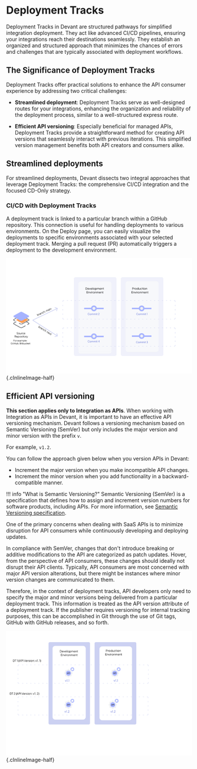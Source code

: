 # Deployment Tracks

Deployment Tracks in Devant are structured pathways for simplified integration deployment. They act like advanced CI/CD pipelines, ensuring your integrations reach their destinations seamlessly. They establish an organized and structured approach that minimizes the chances of errors and challenges that are typically associated with deployment workflows.

## The Significance of Deployment Tracks

Deployment Tracks offer practical solutions to enhance the API consumer experience by addressing two critical challenges:

- **Streamlined deployment**: Deployment Tracks serve as well-designed routes for your integrations, enhancing the organization and reliability of the deployment process, similar to a well-structured express route.

- **Efficient API versioning**: Especially beneficial for managed APIs, Deployment Tracks provide a straightforward method for creating API versions that seamlessly interact with previous iterations. This simplified version management benefits both API creators and consumers alike.

## Streamlined deployments

For streamlined deployments, Devant dissects two integral approaches that leverage Deployment Tracks: the comprehensive CI/CD integration and the focused CD-Only strategy.

### CI/CD with Deployment Tracks

A deployment track is linked to a particular branch within a GitHub repository. This connection is useful for handling deployments to various environments. On the Deploy page, you can easily visualize the deployments to specific environments associated with your selected deployment track. Merging a pull request (PR) automatically triggers a deployment to the development environment.

![Deployment tracks - source repo](../assets/img/devant-concepts/deployment-tracks-source-repo.png){.cInlineImage-half}

## Efficient API versioning

**This section applies only to Integration as APIs**. When working with Integration as APIs in Devant, it is important to have an effective API versioning mechanism. Devant follows a versioning mechanism based on Semantic Versioning (SemVer) but only includes the major version and minor version with the prefix `v`. 

For example, `v1.2`. 

You can follow the approach given below when you version APIs in Devant:

  - Increment the major version when you make incompatible API changes.
  - Increment the minor version when you add functionality in a backward-compatible manner.

!!! info "What is Semantic Versioning?"
    Semantic Versioning (SemVer) is a specification that defines how to assign and increment version numbers for software products, including APIs. For more information, see [Semantic Versioning specification](https://semver.org/#semantic-versioning-specification-semver).

One of the primary concerns when dealing with SaaS APIs is to minimize disruption for API consumers while continuously developing and deploying updates.

In compliance with SemVer, changes that don't introduce breaking or additive modifications to the API are categorized as patch updates. Hover, from the perspective of API consumers, these changes should ideally not disrupt their API clients. Typically, API consumers are most concerned with major API version alterations, but there might be instances where minor version changes are communicated to them.

Therefore, in the context of deployment tracks, API developers only need to specify the major and minor versions being delivered from a particular deployment track. This information is treated as the API version attribute of a deployment track. If the publisher requires versioning for internal tracking purposes, this can be accomplished in Git through the use of Git tags, GitHub with GitHub releases, and so forth.

![Deployment tracks - api versioning](../assets/img/devant-concepts/deployment-tracks-api-versioning.md.png){.cInlineImage-half}
